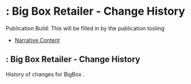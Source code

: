# : Big Box Retailer - Change History

Publication Build: This will be filled in by the publication tooling

* [Narrative Content](Organization-BigBox.html)

## : Big Box Retailer - Change History

History of changes for BigBox .